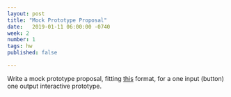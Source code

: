 ```yaml
---
layout: post
title: "Mock Prototype Proposal"
date:   2019-01-11 06:00:00 -0740
week: 2
number: 1
tags: hw
published: false

---
```


Write a mock prototype proposal, fitting [this](https://physcpu1.caseyanderson.com/2019/01/11/proposals.html) format, for a one input (button) one output interactive prototype.
